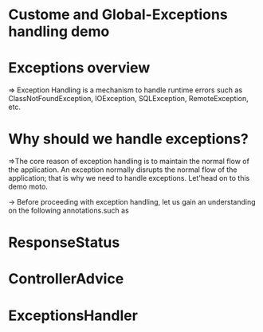 # Custome and Global-Exceptions handling demo

# Exceptions overview
=> Exception Handling is a mechanism to handle runtime errors such as ClassNotFoundException, IOException, SQLException, RemoteException, etc.

# Why should we handle exceptions?
 =>The core reason of exception handling is to maintain the normal flow of the application.
   An exception normally disrupts the normal flow of the application; that is why we need to handle exceptions.
   Let'head on to this demo moto.
   
-> Before proceeding with exception handling, let us gain an understanding on the following annotations.such as
# ResponseStatus
# ControllerAdvice
# ExceptionsHandler


   
   

